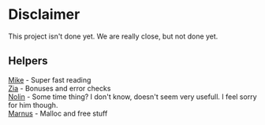 # Disclaimer
This project isn't done yet. We are really close, but not done yet. 

## Helpers
[Mike](https://github.com/MikeFMeyer) - Super fast reading  
[Zia](https://github.com/ziadhorat) - Bonuses and error checks  
[Nolin](https://github.com/nreddystudent) - Some time thing? I don't know, doesn't seem very usefull. I feel sorry for him though.  
[Marnus](https://github.com/mjbotes) - Malloc and free stuff  

